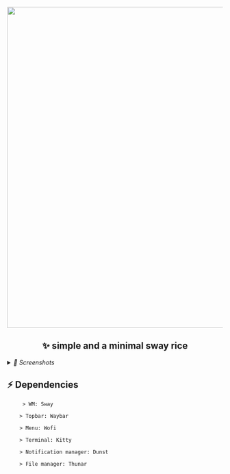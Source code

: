 <p align="center">
    <img width="750" src="https://github.com/laggy-tux/sway-Dots/assets/85402808/540ea4f1-cf41-4172-8f0e-ba95033973df" 
</p>   

<h2 align="center">✨ simple and a minimal sway rice</h1>

<details>
<summary><i>
📸 Screenshots
</i></summary>
<img src="https://github.com/laggy-tux/sway-Dots/assets/85402808/e2624dbf-b828-41e4-811c-af7d4ae7185c">
<img src="https://github.com/laggy-tux/sway-Dots/assets/85402808/a83190d9-ffb3-4c06-b772-0c30961841c4">
<img src="https://github.com/laggy-tux/sway-Dots/assets/85402808/8b0749c6-0c57-42d4-a09c-c78faab726bf">
</details>

## ⚡ Dependencies

```
     > WM: Sway
    
    > Topbar: Waybar
    
    > Menu: Wofi

    > Terminal: Kitty

    > Notification manager: Dunst

    > File manager: Thunar
```

